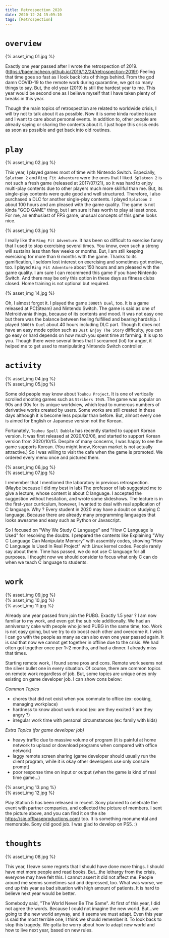 ```yaml
---
title: Retrospection 2020
date: 2020-12-24 15:09:10
tags: [Retrospection]
---
```


# `overview`

{% asset_img 01.jpg %}

Exactly one year passed after I wrote the retrospection of 2019. (https://baemincheon.github.io/2019/12/24/retrospection-2019/) Feeling that time goes so fast as I look back lots of things behind. From the god damn COVID-19 to the remote work during quarantine, we got so many things to say. But, the old year (2019) is still the hardest year to me. This year would be second one as I believe myself that I have taken plenty of breaks in this year.

Though the main topics of retrospection are related to worldwide crisis, I will try not to talk about it as possible. Now it is some kinda routine issue and I want to care about personal events. In addition to, other people are already saying or sharing the contents about it. I just hope this crisis ends as soon as possible and get back into old routines.

# `play`

{% asset_img 02.jpg %}

This year, I played games most of time with Nintendo Switch. Especially, `Splatoon 2` and `Ring Fit Adventure` were the ones that I liked. `Splatoon 2` is not such a fresh game (released at 2017/07/21), so it was hard to enjoy multi-play contents due to other players much more skillful than me. But, its single-play contents were quite good and well structured. Therefore, I also purchased a DLC for another single-play contents. I played `Splatoon 2` about 100 hours and am pleased with the game quality. The game is not kinda "GOD GAME" thing, but I am sure it has worth to play at least once. For me, an enthusiast of FPS game, unusual concepts of this game looks nice.

{% asset_img 03.jpg %}

I really like the `Ring Fit Adventure`. It has been so difficult to exercise funny that I used to stop exercising several times. You know, even such a strong will sustains less than few weeks or months. But, I am still keeping exercising for more than 6 months with the game. Thanks to its gamification, I seldom lost interest on exercising and sometimes got motive, too. I played `Ring Fit Adventure` about 150 hours and am pleased with the game quality. I am sure I can recommend this game if you have Nintendo Switch. And there may be only this option in these days as fitness clubs closed. Home training is not optional but required.

{% asset_img 14.jpg %}

Oh, I almost forgot it. I played the game `3000th Duel`, too. It is a game released at PC(Steam) and Nintendo Switch. The game is said as one of Metroidvania things, because of its contents and mood. It was not easy one but there was the balance between feeling fulfilled and bearing hardship. I played `3000th Duel` about 40 hours including DLC part. Though It does not have an easy mode option such as `Just Enjoy The Story` difficulty, you can go easy or hard depends on how much you spent time at farming. It is up to you. Though there were several times that I screamed (lol) for anger, it helped me to get used to manipulating Nintendo Switch controller.

# `activity`

{% asset_img 04.jpg %}
</br>
{% asset_img 05.jpg %}

Some old people may know about `Touhou Project`. It is one of vertically scrolled shooting games such as `Strikers 1945`. The game was popular on 90s and 00s for its unique worldview, which lead to numerous numbers of derivative works created by users. Some works are still created in these days although it is become less popular than before. But, almost every one is aimed for English or Japanese version not the Korean.

Fortunately, `Touhou Spell Bubble` has recently started to support Korean version. It was first released at 2020/02/06, and started to support Korean version from 2020/10/15. Despite of many concerns, I was happy to see the game supports Korean. (You might know, Korean market is not actually attractive.) So I was willing to visit the cafe when the game is promoted. We ordered every menu once and pictured them.

{% asset_img 06.jpg %}
</br>
{% asset_img 07.jpg %}

I remember that I mentioned the laboratory in previous retrospection. (Maybe because I did my best in lab) The professor of lab suggested me to give a lecture, whose content is about C language. I accepted the suggestion without hesitation, and wrote some slideshows. The lecture is in the first-year curriculum, however, I wanted to deal with real application of C language. Why ? Every student in 2020 may have a doubt on studying C language. Because there are already many programming languages that looks awesome and easy such as Python or Javascript.

So I focused on "Why We Study C Language" and "How C Language Is Used" for resolving the doubts. I prepared the contents like Explaining "Why C Language Can Manipulate Memory" with assembly codes, showing "How C Language Is Used In Real Project" with Linux kernel codes. People rarely say about them. Time has passed, we do not use C language for all purposes. I thought now we should consider to focus what only C can do when we teach C language to students.

# `work`

{% asset_img 09.jpg %}
</br>
{% asset_img 10.jpg %}
</br>
{% asset_img 11.jpg %}

Already one year passed from join the PUBG. Exactly 1.5 year ? I am now familiar to my work, and even got the sub role additionally. We had an anniversary cake with people who joined PUBG in the same time, too. Work is not easy going, but we try to do boost each other and overcome it. I wish I can go with the people as many as can also even one year passed again. It is sad that now we cannot get together in offline due to the crisis. We had often got together once per 1~2 months, and had a dinner. I already miss that times.

Starting remote work, I found some pros and cons. Remote work seems not the silver bullet one in every situation. Of course, there are common topics on remote work regardless of job. But, some topics are unique ones only existing on game developer job. I can show cons below:

*Common Topics*
- chores that did not exist when you commute to office
(ex: cooking, managing workplace)
- hardness to know about work mood
(ex: are they excited ? are they angry ?)
- irregular work time with personal circumstances
(ex: family with kids)

*Extra Topics (for game developer job)*
- heavy traffic due to massive volume of program
(it is painful at home network to upload or download programs when compared with office network)
- laggy remote screen sharing
(game developer should usually run the client program, while it is okay other developers use only console prompt)
- poor response time on input or output
(when the game is  kind of real time game...)

{% asset_img 13.png %}
</br>
{% asset_img 12.jpg %}

Play Station 5 has been released in recent. Sony planned to celebrate the event with partner companies, and collected the picture of members. I sent the picture above, and you can find it on the site https://sie.offbaseproductions.com/ too. It is something monumental and memorable. Sony did good job. I was glad to develop on PS5. :)

# `thoughts`

{% asset_img 08.jpg %}

This year, I leave some regrets that I should have done more things. I should have met more people and read books. But...the lethargy from the crisis, everyone may have felt this. I cannot assert it did not affect me. People around me seems sometimes sad and depressed, too. What was worse, we end up this year as bad situation with high amount of patients. It is hard to believe next year would be better.

Somebody said, "The World Never Be The Same". At first of this year, I did not agree the words. Because I could not imagine the new world. But...we going to the new world anyway, and it seems we must adapt. Even this year is said the most terrible one, I think we should remember it. To look back to stop this tragedy. We gotta be worry about how to adapt new world and how to live next year, based on new rules.
